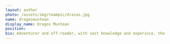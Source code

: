 ```yaml
---
layout: author
photo: /assets/img/teampic/dracos.jpg 
name: dragosmuntean
display_name: Dragos Muntean
position: 
bio: Adventurer and off-roader, with vast knowledge and experince, the teams logistic, safety and rescue person.  
---
```

